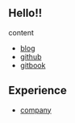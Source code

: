 ## Hello!!

content

- [blog]() 
- [github]()
- [gitbook]()

## Experience

- [company][company]

[company]:index.php?demo=company